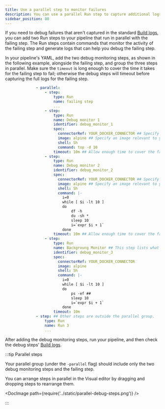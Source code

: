 ```yaml
---
title: Use a parallel step to monitor failures
description: You can use a parallel Run step to capture additional logs.
sidebar_position: 80
---
```


If you need to debug failures that aren't captured in the standard [Build logs](https://developer.harness.io/docs/continuous-integration/use-ci/viewing-builds/#build-details), you can add two Run steps to your pipeline that run in parallel with the failing step. The Run steps contain commands that monitor the activity of the failing step and generate logs that can help you debug the failing step.

In your pipeline's YAML, add the two debug monitoring steps, as shown in the following example, alongside the failing step, and group the three steps in parallel. Make sure the `timeout` is long enough to cover the time it takes for the failing step to fail; otherwise the debug steps will timeout before capturing the full logs for the failing step.

```yaml
              - parallel:
                  - step:
                      type: Run
                      name: failing step
                      ...
                  - step:
                      type: Run
                      name: Debug monitor 1
                      identifier: debug_monitor_1
                      spec:
                        connectorRef: YOUR_DOCKER_CONNECTOR ## Specify your Docker connector's ID.
                        image: alpine ## Specify an image relevant to your build.
                        shell: Sh
                        command: top -d 10
                      timeout: 10m ## Allow enough time to cover the failing step.
                  - step:
                      type: Run
                      name: Debug monitor 2
                      identifier: debug_monitor_2
                      spec:
                        connectorRef: YOUR_DOCKER_CONNECTOR ## Specify your Docker connector's ID.
                        image: alpine ## Specify an image relevant to your build.
                        shell: Sh
                        command: |-
                          i=0
                          while [ $i -lt 10 ]
                          do
                              df -h
                              du -sh *
                              sleep 10
                              i=`expr $i + 1`
                          done
                      timeout: 10m ## Allow enough time to cover the failing step.
                  - step:
                      type: Run
                      name: Backgroung Monitor ## This step lists what background tasks are running which impacts step completion.
                      identifier: debug_monitor_3
                      spec:
                        connectorRef: YOUR_DOCKER_CONNECTOR
                        image: alpine
                        shell: Sh
                        command: |- 
                          i=0
                          while [ $i -lt 10 ]
                          do
                              ps -ef ##
                              sleep 10
                              i=`expr $i + 1`
                          done
                      timeout: 10m
              - step: ## Other steps are outside the parallel group.
                  type: Run
                  name: Run 3
                  ...
```

After adding the debug monitoring steps, run your pipeline, and then check the debug steps' [Build logs](https://developer.harness.io/docs/continuous-integration/use-ci/viewing-builds/#build-details).

:::tip Parallel steps

Your parallel group (under the `-parallel` flag) should include only the two debug monitoring steps and the failing step.

You can arrange steps in parallel in the Visual editor by dragging and dropping steps to rearrange them.

<!-- ![Three steps arranged in parallel in the Pipeline Studio's Visual editor.](../static/parallel-debug-steps.png) -->

<DocImage path={require('../static/parallel-debug-steps.png')} />

:::
